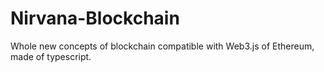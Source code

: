 # Nirvana-Blockchain
Whole new concepts of blockchain compatible with Web3.js of Ethereum, made of typescript.
